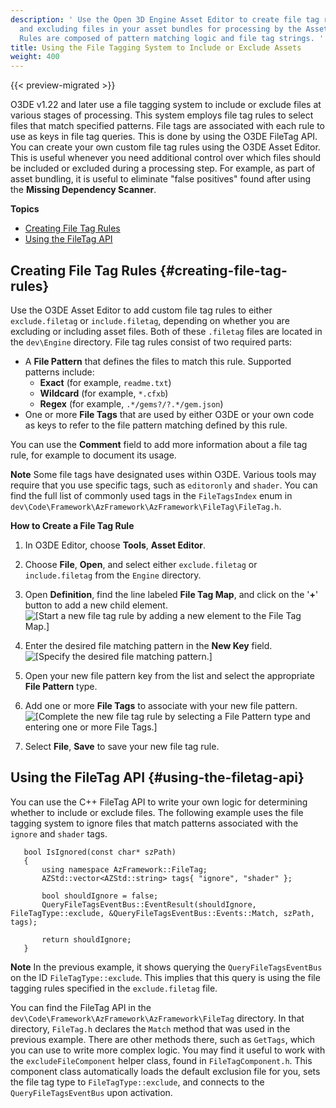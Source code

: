 ```yaml
---
description: ' Use the Open 3D Engine Asset Editor to create file tag rules for including
  and excluding files in your asset bundles for processing by the Asset Bundler.
  Rules are composed of pattern matching logic and file tag strings. '
title: Using the File Tagging System to Include or Exclude Assets
weight: 400
---
```


{{< preview-migrated >}}

O3DE v1\.22 and later use a file tagging system to include or exclude files at various stages of processing\. This system employs file tag rules to select files that match specified patterns\. File tags are associated with each rule to use as keys in file tag queries\. This is done by using the O3DE FileTag API\. You can create your own custom file tag rules using the O3DE Asset Editor\. This is useful whenever you need additional control over which files should be included or excluded during a processing step\. For example, as part of asset bundling, it is useful to eliminate "false positives" found after using the **Missing Dependency Scanner**\.

**Topics**
+ [Creating File Tag Rules](#creating-file-tag-rules)
+ [Using the FileTag API](#using-the-filetag-api)

## Creating File Tag Rules {#creating-file-tag-rules}

Use the O3DE Asset Editor to add custom file tag rules to either `exclude.filetag` or `include.filetag`, depending on whether you are excluding or including asset files\. Both of these `.filetag` files are located in the `dev\Engine` directory\. File tag rules consist of two required parts:
+ A **File Pattern** that defines the files to match this rule\. Supported patterns include:
  + **Exact** \(for example, `readme.txt`\)
  + **Wildcard** \(for example, `*.cfxb`\)
  + **Regex** \(for example, `.*/gems?/?.*/gem.json`\)
+ One or more **File Tags** that are used by either O3DE or your own code as keys to refer to the file pattern matching defined by this rule\.

You can use the **Comment** field to add more information about a file tag rule, for example to document its usage\.

**Note**
Some file tags have designated uses within O3DE\. Various tools may require that you use specific tags, such as `editoronly` and `shader`\. You can find the full list of commonly used tags in the `FileTagsIndex` enum in `dev\Code\Framework\AzFramework\AzFramework\FileTag\FileTag.h`\.

**How to Create a File Tag Rule**

1. In O3DE Editor, choose **Tools**, **Asset Editor**\.

1. Choose **File**, **Open**, and select either `exclude.filetag` or `include.filetag` from the `Engine` directory\.

1. Open **Definition**, find the line labeled **File Tag Map**, and click on the '**\+**' button to add a new child element\.
![\[Start a new file tag rule by adding a new element to the File Tag Map.\]](/images/user-guide/assetbundler/asset-bundler-filetag-new-element.png)

1. Enter the desired file matching pattern in the **New Key** field\.
![\[Specify the desired file matching pattern.\]](/images/user-guide/assetbundler/asset-bundler-filetag-new-key.png)

1. Open your new file pattern key from the list and select the appropriate **File Pattern** type\.

1. Add one or more **File Tags** to associate with your new file pattern\.
![\[Complete the new file tag rule by selecting a File Pattern type and entering one or more File Tags.\]](/images/user-guide/assetbundler/asset-bundler-filetag-example.png)

1. Select **File**, **Save** to save your new file tag rule\.

## Using the FileTag API {#using-the-filetag-api}

You can use the C\+\+ FileTag API to write your own logic for determining whether to include or exclude files\. The following example uses the file tagging system to ignore files that match patterns associated with the `ignore` and `shader` tags\.

```
   bool IsIgnored(const char* szPath)
   {
       using namespace AzFramework::FileTag;
       AZStd::vector<AZStd::string> tags{ "ignore", "shader" };

       bool shouldIgnore = false;
       QueryFileTagsEventBus::EventResult(shouldIgnore, FileTagType::exclude, &QueryFileTagsEventBus::Events::Match, szPath, tags);

       return shouldIgnore;
   }
```

**Note**
In the previous example, it shows querying the `QueryFileTagsEventBus` on the ID `FileTagType::exclude`\. This implies that this query is using the file tagging rules specified in the `exclude.filetag` file\.

You can find the FileTag API in the `dev\Code\Framework\AzFramework\AzFramework\FileTag` directory\. In that directory, `FileTag.h` declares the `Match` method that was used in the previous example\. There are other methods there, such as `GetTags`, which you can use to write more complex logic\. You may find it useful to work with the `excludeFileComponent` helper class, found in `FileTagComponent.h`\. This component class automatically loads the default exclusion file for you, sets the file tag type to `FileTagType::exclude`, and connects to the `QueryFileTagsEventBus` upon activation\.